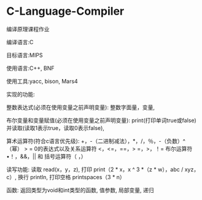 # C-Language-Compiler
编译原理课程作业


编译语言:C

目标语言:MIPS

使用语言:C++, BNF

使用工具:yacc, bison, Mars4

实现的功能:

整数表达式(必须在使用变量之前声明变量): 整数字面量，变量,

布尔变量和变量赋值(必须在使用变量之前声明变量): print(打印单词true或false)并读取(读取1表示true，读取0表示false),

算术运算符(符合c语言优先级): +，-（二进制减法），*，/，％，-（负数）^（幂） > = 0的表达式以及关系运算符 <，<=，==，> =，>，！= 布尔运算符•！，&&，|| 和 括号运算符（ ，）

读写功能: 读取 read(x，y，z), 打印 print（2 * x，x ^ 3 *（z * w），abc / xyz，c）, 换行 println, 打印空格 printspaces（3 * n）

函数: 返回类型为void和int类型的函数, 值参数, 局部变量, 递归
